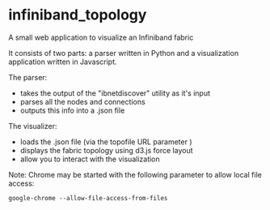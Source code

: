 infiniband_topology
===================

A small web application to visualize an Infiniband fabric

It consists of two parts: a parser written in Python and a visualization application written in Javascript.

The parser:
- takes the output of the "ibnetdiscover" utility as it's input
- parses all the nodes and connections
- outputs this info into a .json file

The visualizer:
- loads the .json file (via the topofile URL parameter )
- displays the fabric topology using d3.js force layout
- allow you to interact with the visualization

Note: 
Chrome may be started with the following parameter to allow local file access:

    google-chrome --allow-file-access-from-files
